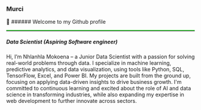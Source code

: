 <h3>Murci</h3> 👋
###### Welcome to my Github profile

<hr style="border: none; border-top: 2px solid limegreen;">

<h5>Data Scientist (Aspiring Software engineer)</h5>
<p>Hi, I’m Nhlanhla Mokoena – a Junior Data Scientist with a passion for solving real-world problems through data. I specialize in machine learning, predictive analytics, and data visualization, using tools like Python, SQL, TensorFlow, Excel, and Power BI. My projects are built from the ground up, focusing on applying data-driven insights to drive business growth. I'm committed to continuous learning and excited about the role of AI and data science in transforming industries, while also expanding my expertise in web development to further innovate across sectors.</p>
